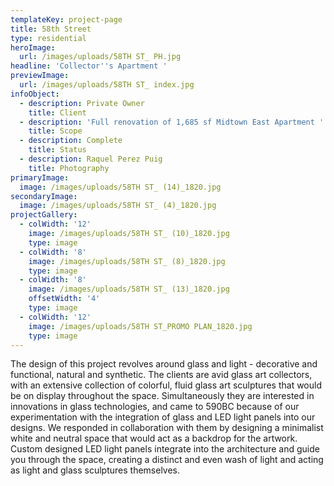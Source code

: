 ```yaml
---
templateKey: project-page
title: 58th Street
type: residential
heroImage:
  url: /images/uploads/58TH ST_ PH.jpg
headline: 'Collector''s Apartment '
previewImage:
  url: /images/uploads/58TH ST_ index.jpg
infoObject:
  - description: Private Owner
    title: Client
  - description: 'Full renovation of 1,685 sf Midtown East Apartment '
    title: Scope
  - description: Complete
    title: Status
  - description: Raquel Perez Puig
    title: Photography
primaryImage:
  image: /images/uploads/58TH ST_ (14)_1820.jpg
secondaryImage:
  image: /images/uploads/58TH ST_ (4)_1820.jpg
projectGallery:
  - colWidth: '12'
    image: /images/uploads/58TH ST_ (10)_1820.jpg
    type: image
  - colWidth: '8'
    image: /images/uploads/58TH ST_ (8)_1820.jpg
    type: image
  - colWidth: '8'
    image: /images/uploads/58TH ST_ (13)_1820.jpg
    offsetWidth: '4'
    type: image
  - colWidth: '12'
    image: /images/uploads/58TH ST_PROMO PLAN_1820.jpg
    type: image
---
```



The design of this project revolves around glass and light - decorative and functional, natural and synthetic. The clients are avid glass art collectors, with an extensive collection of colorful, fluid glass art sculptures that would be on display throughout the space. Simultaneously they are interested in innovations in glass technologies, and came to 590BC because of our experimentation with the integration of glass and LED light panels into our designs. We responded in collaboration with them by designing a minimalist white and neutral space that would act as a backdrop for the artwork. Custom designed LED light panels integrate into the architecture and guide you through the space, creating a distinct and even wash of light and acting as light and glass sculptures themselves.
